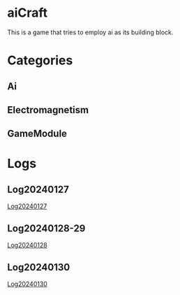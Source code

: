 # aiCraft
This is a game that tries to employ ai as its building block.

# Categories

## Ai

## Electromagnetism

## GameModule

# Logs
## Log20240127
[Log20240127](./mainBlog/Logs/20240127workTree.md)

## Log20240128-29
[Log20240128](./mainBlog/Logs/20240128workTree.md)

## Log20240130
[Log20240130](./mainBlog/Logs/20240130workTree.md)
